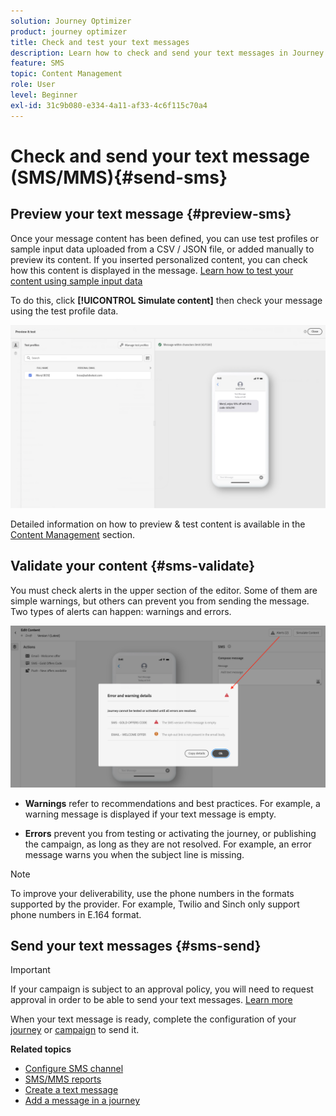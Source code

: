 ```yaml
---
solution: Journey Optimizer
product: journey optimizer
title: Check and test your text messages
description: Learn how to check and send your text messages in Journey Optimizer
feature: SMS
topic: Content Management
role: User
level: Beginner
exl-id: 31c9b080-e334-4a11-af33-4c6f115c70a4
---
```

# Check and send your text message (SMS/MMS){#send-sms}

## Preview your text message {#preview-sms}

Once your message content has been defined, you can use test profiles or sample input data uploaded from a CSV / JSON file, or added manually to preview its content. If you inserted personalized content, you can check how this content is displayed in the message. [Learn how to test your content using sample input data](../test-approve/simulate-sample-input.md)

To do this, click **[!UICONTROL Simulate content]** then check your message using the test profile data.

![](assets/sms_preview_2.png)

Detailed information on how to preview & test content is available in the [Content Management](../content-management/preview-test.md) section.

## Validate your content {#sms-validate}

You must check alerts in the upper section of the editor. Some of them are simple warnings, but others can prevent you from sending the message. Two types of alerts can happen: warnings and errors.

![](assets/sms-alert-button.png)

* **Warnings** refer to recommendations and best practices. For example, a warning message is displayed if your text message is empty.

* **Errors** prevent you from testing or activating the journey, or publishing the campaign, as long as they are not resolved. For example, an error message warns you when the subject line is missing.


>[!NOTE]
>
> To improve your deliverability, use the phone numbers in the formats supported by the provider. For example, Twilio and Sinch only support phone numbers in E.164 format.

## Send your text messages {#sms-send}

>[!IMPORTANT]
>
> If your campaign is subject to an approval policy, you will need to request approval in order to be able to send your text messages. [Learn more](../test-approve/gs-approval.md)

When your text message is ready, complete the configuration of your [journey](../building-journeys/journey-gs.md) or [campaign](../campaigns/create-campaign.md) to send it.

**Related topics**

* [Configure SMS channel](sms-configuration.md)
* [SMS/MMS reports](../reports/journey-global-report-cja-sms.md)
* [Create a text message](create-sms.md)
* [Add a message in a journey](../building-journeys/journeys-message.md)
